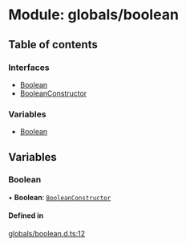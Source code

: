 # Module: globals/boolean

## Table of contents

### Interfaces

- [Boolean](../interfaces/globals_boolean.Boolean.md)
- [BooleanConstructor](../interfaces/globals_boolean.BooleanConstructor.md)

### Variables

- [Boolean](globals_boolean.md#boolean)

## Variables

### Boolean

• **Boolean**: [`BooleanConstructor`](../interfaces/globals_boolean.BooleanConstructor.md)

#### Defined in

[globals/boolean.d.ts:12](https://github.com/luucyadmin/luucy-types/blob/5fee54b/globals/boolean.d.ts#L12)
